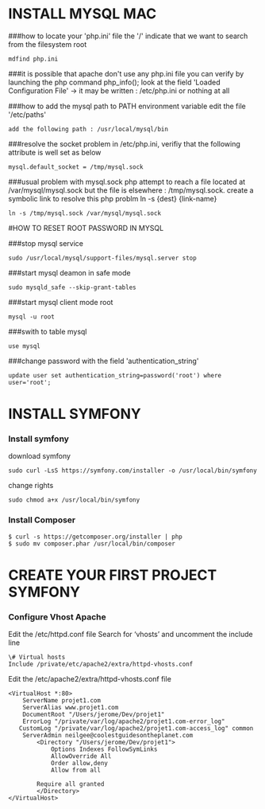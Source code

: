 # INSTALL MYSQL MAC

###how to locate your 'php.ini' file
the '/' indicate that we want to search from the filesystem root

```
mdfind php.ini
````

###it is possible that apache don't use any php.ini file
you can verify by launching the php command php_info();
look at the field 'Loaded Configuration File' -> it may be written : /etc/php.ini or nothing at all

###how to add the mysql path to PATH environment variable
edit the file '/etc/paths'

```
add the following path : /usr/local/mysql/bin
```

###resolve the socket problem
in /etc/php.ini, verifiy that the following attribute is well set as below

```
mysql.default_socket = /tmp/mysql.sock
```

###usual problem with mysql.sock
php attempt to reach a file located at /var/mysql/mysql.sock but
the file is elsewhere : /tmp/mysql.sock.
create a symbolic link to resolve this php problm
ln -s {dest} {link-name}

```
ln -s /tmp/mysql.sock /var/mysql/mysql.sock
```

#HOW TO RESET ROOT PASSWORD IN MYSQL

###stop mysql service
```
sudo /usr/local/mysql/support-files/mysql.server stop
````

###start mysql deamon in safe mode
```
sudo mysqld_safe --skip-grant-tables
```

###start mysql client mode root
```
mysql -u root
````

###swith to table mysql
```
use mysql
```
###change password with the field 'authentication_string'
```
update user set authentication_string=password('root') where user='root';
```

# INSTALL SYMFONY

### Install symfony

download symfony
```
sudo curl -LsS https://symfony.com/installer -o /usr/local/bin/symfony
```

change rights
```
sudo chmod a+x /usr/local/bin/symfony
```

### Install Composer

```
$ curl -s https://getcomposer.org/installer | php
$ sudo mv composer.phar /usr/local/bin/composer
```

# CREATE YOUR FIRST PROJECT SYMFONY

### Configure Vhost Apache

Edit the /etc/httpd.conf file
Search for ‘vhosts’ and uncomment the include line
```
\# Virtual hosts
Include /private/etc/apache2/extra/httpd-vhosts.conf
```

Edit the /etc/apache2/extra/httpd-vhosts.conf file
```
<VirtualHost *:80>
    ServerName projet1.com
    ServerAlias www.projet1.com
    DocumentRoot "/Users/jerome/Dev/projet1"
    ErrorLog "/private/var/log/apache2/projet1.com-error_log"
   CustomLog "/private/var/log/apache2/projet1.com-access_log" common
    ServerAdmin neilgee@coolestguidesontheplanet.com
        <Directory "/Users/jerome/Dev/projet1">
            Options Indexes FollowSymLinks
            AllowOverride All
            Order allow,deny
            Allow from all

	    Require all granted
        </Directory>
</VirtualHost>
```




